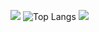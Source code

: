 ![](https://github-readme-stats.vercel.app/api?username=SoldierRMBe&show_icons=true&theme=transparent)
![Top Langs](https://github-readme-stats.vercel.app/api/top-langs/?username=SoldierRMB&layout=compact&theme=tokyonight)
![](https://github-readme-activity-graph.cyclic.app/graph?username=SoldierRMB&theme=transparent)

